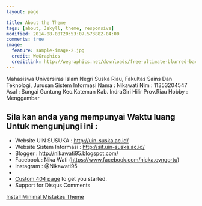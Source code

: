 ```yaml
---
layout: page

title: About the Theme
tags: [about, Jekyll, theme, responsive]
modified: 2014-08-08T20:53:07.573882-04:00
comments: true
image:
  feature: sample-image-2.jpg
  credit: WeGraphics
  creditlink: http://wegraphics.net/downloads/free-ultimate-blurred-background-pack/
---
```


Mahasiswa Universiras Islam Negri Suska Riau, Fakultas Sains Dan Teknologi, Jurusan Sistem Informasi 
Nama  : Nikawati
Nim   : 11353204547
Asal  : Sungai Guntung Kec.Kateman Kab. IndraGiri Hilir Prov.Riau
Hobby : Menggambar

## Sila kan anda yang mempunyai Waktu luang Untuk mengunjungi ini :

* Website UIN SUSUKA        : http://uin-suska.ac.id/
* Website Sistem Informasi  : http://sif.uin-suska.ac.id/
* Blogger                   : http://nikawati95.blogspot.com/
* Facebook                  : Nika Wati (https://www.facebook.com/nicka.cyngortu)
* Instagram                 : @Nikawati95
* 
* [Custom 404 page](http://mmistakes.github.io/minimal-mistakes/404.html) to get you started.
* Support for Disqus Comments

<a markdown="0" href="{{ site.url }}/theme-setup" class="btn">Install Minimal Mistakes Theme</a>
